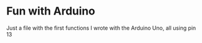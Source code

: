 # Fun with Arduino
Just a file with the first functions I wrote with the Arduino Uno, all using pin 13
